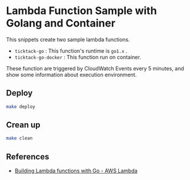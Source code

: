 # Lambda Function Sample with Golang and Container

This snippets create two sample lambda functions.

- `ticktack-go` : This function's runtime is `go1.x` .
- `ticktack-go-docker` : This function run on container.

These function are triggered by CloudWatch Events every 5 minutes, and show some information about execution environment.

## Deploy
```bash
make deploy
```

## Crean up
```bash
make clean
```

## References
- [Building Lambda functions with Go - AWS Lambda](https://docs.aws.amazon.com/lambda/latest/dg/lambda-golang.html)
